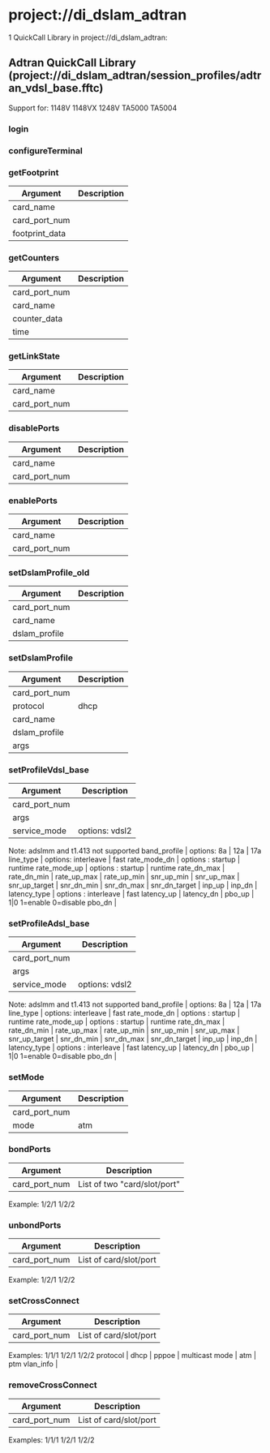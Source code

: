 # project://di_dslam_adtran
1 QuickCall Library in project://di_dslam_adtran:
## Adtran QuickCall Library (project://di_dslam_adtran/session_profiles/adtran_vdsl_base.fftc)
Support for:
1148V
1148VX
1248V
TA5000
TA5004

### login
### configureTerminal
### getFootprint

Argument | Description
------------ | -------------
card_name | 
card_port_num | 
footprint_data | 
### getCounters

Argument | Description
------------ | -------------
card_port_num | 
card_name | 
counter_data | 
time | 
### getLinkState

Argument | Description
------------ | -------------
card_name | 
card_port_num | 
### disablePorts

Argument | Description
------------ | -------------
card_name | 
card_port_num | 
### enablePorts

Argument | Description
------------ | -------------
card_name | 
card_port_num | 
### setDslamProfile_old

Argument | Description
------------ | -------------
card_port_num | 
card_name | 
dslam_profile | 
### setDslamProfile

Argument | Description
------------ | -------------
card_port_num | 
protocol | dhcp | pppoe | multicast
card_name | 
dslam_profile | 
args | 
### setProfileVdsl_base

Argument | Description
------------ | -------------
card_port_num | 
args | 
service_mode | options: vdsl2 | adsl2+ | adsl2+mm | vdsl2mm | g.dmt
Note: adslmm and t1.413 not supported
band_profile | options: 8a | 12a | 17a
line_type | options: interleave | fast
rate_mode_dn | options : startup | runtime
rate_mode_up | options : startup | runtime
rate_dn_max | 
rate_dn_min | 
rate_up_max | 
rate_up_min | 
snr_up_min | 
snr_up_max | 
snr_up_target | 
snr_dn_min | 
snr_dn_max | 
snr_dn_target | 
inp_up | 
inp_dn | 
latency_type | options : interleave | fast
latency_up | 
latency_dn | 
pbo_up | 1|0 1=enable 0=disable
pbo_dn | 
### setProfileAdsl_base

Argument | Description
------------ | -------------
card_port_num | 
args | 
service_mode | options: vdsl2 | adsl2+ | adsl2+mm | vdsl2mm | g.dmt
Note: adslmm and t1.413 not supported
band_profile | options: 8a | 12a | 17a
line_type | options: interleave | fast
rate_mode_dn | options : startup | runtime
rate_mode_up | options : startup | runtime
rate_dn_max | 
rate_dn_min | 
rate_up_max | 
rate_up_min | 
snr_up_min | 
snr_up_max | 
snr_up_target | 
snr_dn_min | 
snr_dn_max | 
snr_dn_target | 
inp_up | 
inp_dn | 
latency_type | options : interleave | fast
latency_up | 
latency_dn | 
pbo_up | 1|0 1=enable 0=disable
pbo_dn | 
### setMode

Argument | Description
------------ | -------------
card_port_num | 
mode | atm | ptm
### bondPorts

Argument | Description
------------ | -------------
card_port_num | List of two "card/slot/port"

Example:
1/2/1 1/2/2
### unbondPorts

Argument | Description
------------ | -------------
card_port_num | List of card/slot/port

Example:
1/2/1 1/2/2
### setCrossConnect

Argument | Description
------------ | -------------
card_port_num | List of card/slot/port

Examples:
1/1/1
1/2/1 1/2/2
protocol | dhcp | pppoe | multicast
mode | atm | ptm
vlan_info | 
### removeCrossConnect

Argument | Description
------------ | -------------
card_port_num | List of card/slot/port

Examples:
1/1/1
1/2/1 1/2/2
